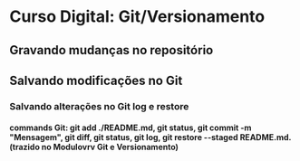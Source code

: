 # Curso Digital: Git/Versionamento

## Gravando mudanças no repositório

## Salvando modificações no Git

### Salvando alterações no Git log e restore

#### commands Git: git add ./README.md, git status, git commit -m "Mensagem", git diff, git status, git log, git restore --staged README.md. (trazido no Modulovrv Git e Versionamento)